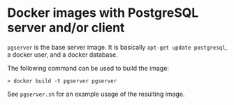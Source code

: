 # Docker images with PostgreSQL server and/or client

`pgserver` is the base server image. It is basically `apt-get update
postgresql`, a docker user, and a docker database.

The following command can be used to build the image:

    > docker build -t pgserver pgserver

See `pgserver.sh` for an example usage of the resulting image.
